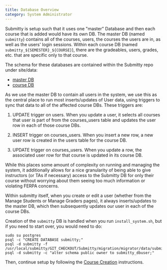 ```yaml
---
title: Database Overview
category: System Administrator
---
```


Submitty is setup such that it uses one "master" Database and then each course 
that is added would have its own DB. The master DB (named `submitty`) contains
all of the courses, users, the courses the users are in, as well as the users'
login sessions. Within each course DB (named `submitty_${SEMESTER}_${COURSE}`), 
there are the gradeables, users, grades, etc. that are specific only to that course. 

The schema for these databases are contained within the Submitty repo under site/data:  

* [master DB](https://github.com/Submitty/Submitty/blob/master/migration/migrator/data/submitty_db.sql)  
* [course DB](https://github.com/Submitty/Submitty/blob/master/migration/migrator/data/course_tables.sql)  

As we use the master DB to contain all users in the system, we use this as the central
place to run most inserts/updates of User data, using triggers to sync that data to all
of the affected course DBs. These triggers are:

1. UPDATE trigger on users. When you update a user, it selects all courses that user is
   part of from the courses_users table and updates the user row in each of those course DBs.
   
2. INSERT trigger on courses_users. When you insert a new row, a new user row is created in
   the users table for the course DB.
   
3. UPDATE trigger on courses_users. When you update a row, the associated user row for that
   course is updated in its course DB.

While this places some amount of complexity on running and managing the system, it additionally
allows for a nice granularity of being able to give instructors (or TAs if necessary) access
to the Submitty DB for only their course without worrying about them seeing too much
information or violating FERPA concerns.

Within submitty itself, when you create or edit a user (whether from the Manage Students
or Manage Graders pages), it always inserts/updates to the master DB, which then subsequently
updates our user in each of the course DBs.

Creation of the `submitty` DB is handled when you run `install_system.sh`, but if you need
to start over, you would need to do:

```
sudo su postgres
psql -c "CREATE DATABASE submitty;"
psql -d submitty -f /usr/local/submitty/GIT_CHECKOUT/Submitty/migration/migrator/data/submitty_db.sql
psql -d submitty -c "alter schema public owner to submitty_dbuser;"
```

Then, continue setup by following the [Course Creation](course_creation) instructions.
